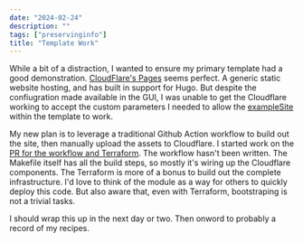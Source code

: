 ```yaml
---
date: "2024-02-24"
description: ""
tags: ["preservinginfo"]
title: "Template Work"
---
```

While a bit of a distraction, I wanted to ensure my primary template had a good demonstration.  [CloudFlare's Pages](https://pages.cloudflare.com) seems perfect.  A generic static website hosting, and has built in support for Hugo.  But despite the confiugration made available in the GUI, I was unable to get the Cloudflare working to accept the custom parameters I needed to allow the [exampleSite](https://github.com/ssmiller25/r15-papercss-hugo-theme/tree/main/exampleSite) within the template to work.  

My new plan is to leverage a traditional Github Action workflow to build out the site, then manually upload the assets to Cloudflare.  I started work on the 
[PR for the workflow and Terraform](https://github.com/ssmiller25/r15-papercss-hugo-theme/pull/2).  The workflow hasn't been written.  The Makefile itself has all the build steps, so mostly it's wiring up the Cloudflare components.  The Terraform is more of a bonus to build out the complete infrastructure.  I'd love to think of the module as a way for others to quickly deploy this code.  But also aware that, even with Terraform, bootstraping is not a trivial tasks.  

I should wrap this up in the next day or two.  Then onword to probably a record of my recipes.
